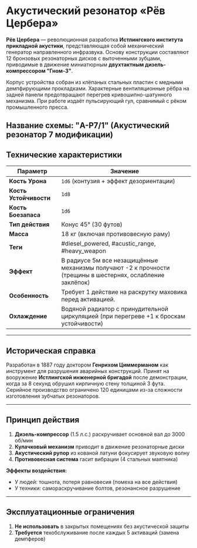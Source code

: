 # Акустический резонатор «Рёв Цербера»

**Рёв Цербера** — революционная разработка **Истлингского института прикладной акустики**, представляющая собой механический генератор направленного инфразвука. Основу конструкции составляют 12 бронзовых резонаторных дисков с выточенными зубцами, приводимые в движение миниатюрным **двухтактным дизель-компрессором "Гном-3"**.

Корпус устройства собран из клёпаных стальных пластин с медными демпфирующими прокладками. Характерные вентиляционные рёбра на задней панели предотвращают перегрев кривошипно-шатунного механизма. При работе издаёт пульсирующий гул, сравнимый с рёком промышленного пресса.

Название схемы: "A-Р7/1"   (Акустический резонатор 7 модификации)   
---
## Технические характеристики

| Параметр               | Значение                                                                                                   |
| ---------------------- | ---------------------------------------------------------------------------------------------------------- |
| **Кость Урона**        | `1d6` (контузия + эффект дезориентации)                                                                    |
| **Кость Устойчивости** | `1d8`                                                                                                      |
| **Кость Боезапаса**    | `1d6`                                                                                                      |
| **Тип действия**       | Конус 45° (30 футов)                                                                                       |
| **Масса**              | 18 кг (включая противовесную раму)                                                                         |
| **Теги**               | #diesel_powered, #acustic_range, #heavy_weapon                                                             |
| **Эффект**             | В радиусе 5м все незащищённые механизмы получают -2 к прочности (трещины в шестернях, ослабление заклёпок) |
| **Особенность**        | Требует 1 действие на раскрутку маховика перед активацией.                                                 |
| **Охлаждение**         | Водяной радиатор с принудительной циркуляцией (при перегреве +1 к броскам устойчивости)                    |


---
## Историческая справка

Разработан в 1887 году доктором **Генрихом Циммерманом** как инструмент для разрушения аварийных конструкций. Принят на вооружение **Истлингской инженерной бригадой** после демонстрации, когда за 8 секунд обрушил кирпичную стену толщиной 3 фута. Серийное производство ограничено 120 единицами из-за сложности изготовления зубчатых резонаторов.




---

## Принцип действия

1. **Дизель-компрессор** (1.5 л.с.) раскручивает основной вал до 3000 об/мин
2. **Кулачковый механизм** приводит в движение резонаторные диски
3. **Акустический рупор** из кованой латуни фокусирует звуковую волну
4. **Противовесная система** гасит вибрации (4 стальных маятника)

**Эффекты воздействия:**
- У людей: тошнота, потеря равновесия (помеха на все действия)
- У техники: самораскручивание болтов, резонансное разрушение

---
<!--Вот такую штуку решил добавить , как обслуживание для редких пушек-->
## Эксплуатационные ограничения

1. **Не использовать** в закрытых помещениях без акустической защиты
2. **Требуется** техобслуживание после каждых 5 активаций (замена демпферов)


